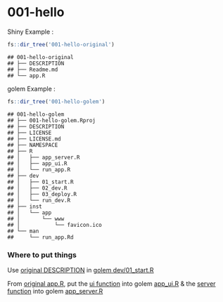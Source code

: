 
# 001-hello

Shiny Example :

``` r
fs::dir_tree('001-hello-original')
```

    ## 001-hello-original
    ## ├── DESCRIPTION
    ## ├── Readme.md
    ## └── app.R

golem Example :

``` r
fs::dir_tree('001-hello-golem')
```

    ## 001-hello-golem
    ## ├── 001-hello-golem.Rproj
    ## ├── DESCRIPTION
    ## ├── LICENSE
    ## ├── LICENSE.md
    ## ├── NAMESPACE
    ## ├── R
    ## │   ├── app_server.R
    ## │   ├── app_ui.R
    ## │   └── run_app.R
    ## ├── dev
    ## │   ├── 01_start.R
    ## │   ├── 02_dev.R
    ## │   ├── 03_deploy.R
    ## │   └── run_dev.R
    ## ├── inst
    ## │   └── app
    ## │       └── www
    ## │           └── favicon.ico
    ## └── man
    ##     └── run_app.Rd

### Where to put things

Use [original DESCRIPTION](001-hello-original/DESCRIPTION) in [golem
dev/01\_start.R](001-hello-golem/dev/01_start.R)

From [original app.R](001-hello-original/app.R), put the [ui
function](001-hello-original/app.R#4) into golem
[app\_ui.R](001-hello-golem/R/app_ui.R) & the [server
function](001-hello-original/app.R#35) into golem
[app\_server.R](001-hello-golem/R/app_server.R)
